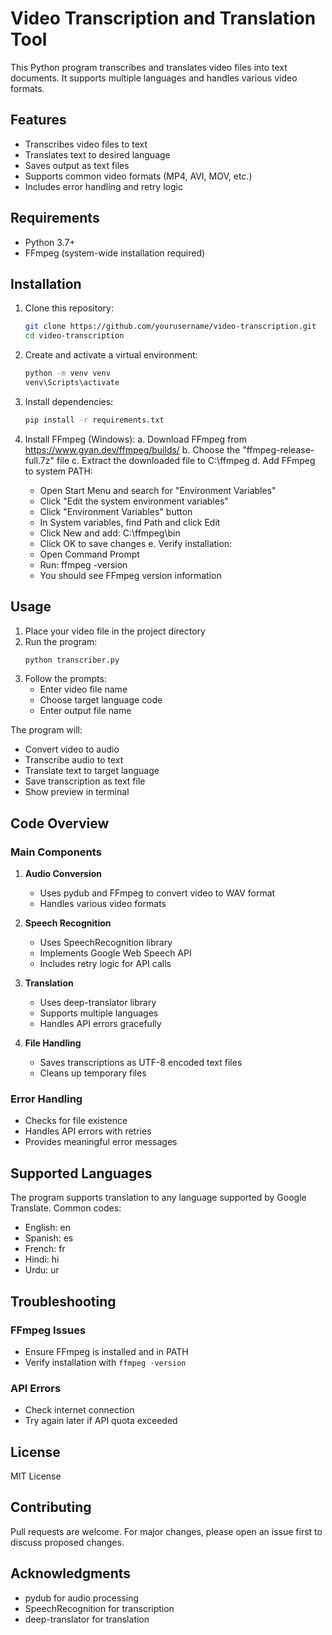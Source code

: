# Video Transcription and Translation Tool

This Python program transcribes and translates video files into text documents. It supports multiple languages and handles various video formats.

## Features
- Transcribes video files to text
- Translates text to desired language
- Saves output as text files
- Supports common video formats (MP4, AVI, MOV, etc.)
- Includes error handling and retry logic

## Requirements
- Python 3.7+
- FFmpeg (system-wide installation required)

## Installation

1. Clone this repository:
   ```bash
   git clone https://github.com/yourusername/video-transcription.git
   cd video-transcription
   ```

2. Create and activate a virtual environment:
   ```bash
   python -m venv venv
   venv\Scripts\activate
   ```

3. Install dependencies:
   ```bash
   pip install -r requirements.txt
   ```

4. Install FFmpeg (Windows):
   a. Download FFmpeg from https://www.gyan.dev/ffmpeg/builds/
   b. Choose the "ffmpeg-release-full.7z" file
   c. Extract the downloaded file to C:\ffmpeg
   d. Add FFmpeg to system PATH:
      - Open Start Menu and search for "Environment Variables"
      - Click "Edit the system environment variables"
      - Click "Environment Variables" button
      - In System variables, find Path and click Edit
      - Click New and add: C:\ffmpeg\bin
      - Click OK to save changes
   e. Verify installation:
      - Open Command Prompt
      - Run: ffmpeg -version
      - You should see FFmpeg version information

## Usage

1. Place your video file in the project directory
2. Run the program:
   ```bash
   python transcriber.py
   ```
3. Follow the prompts:
   - Enter video file name
   - Choose target language code
   - Enter output file name

The program will:
- Convert video to audio
- Transcribe audio to text
- Translate text to target language
- Save transcription as text file
- Show preview in terminal

## Code Overview

### Main Components

1. **Audio Conversion**
   - Uses pydub and FFmpeg to convert video to WAV format
   - Handles various video formats

2. **Speech Recognition**
   - Uses SpeechRecognition library
   - Implements Google Web Speech API
   - Includes retry logic for API calls

3. **Translation**
   - Uses deep-translator library
   - Supports multiple languages
   - Handles API errors gracefully

4. **File Handling**
   - Saves transcriptions as UTF-8 encoded text files
   - Cleans up temporary files

### Error Handling
- Checks for file existence
- Handles API errors with retries
- Provides meaningful error messages

## Supported Languages
The program supports translation to any language supported by Google Translate. Common codes:
- English: en
- Spanish: es
- French: fr
- Hindi: hi
- Urdu: ur

## Troubleshooting

### FFmpeg Issues
- Ensure FFmpeg is installed and in PATH
- Verify installation with `ffmpeg -version`

### API Errors
- Check internet connection
- Try again later if API quota exceeded

## License
MIT License

## Contributing
Pull requests are welcome. For major changes, please open an issue first to discuss proposed changes.

## Acknowledgments
- pydub for audio processing
- SpeechRecognition for transcription
- deep-translator for translation